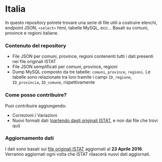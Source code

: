 # Italia

In questo repository potrete trovare una serie di file utili a costruire elenchi, endpoint JSON, `<select>` html, tabelle MySQL, ecc... Basati su comuni, province e regioni italiane.

### Contenuto del repository

* File JSON per comuni, province, regioni contenenti tutti i dati presenti nei file originali ISTAT
* File JSON semplificati per comuni, province, regioni
* Dump MySQL composto da tre tabelle: `comuni`, `province`, `regioni`. Le tabelle sono relazionate tra loro tramite i campi `ID_regione`, `ID_provincia`, `ID_comune`, rispettivamente 

### Come posso contribuire?

Puoi contribuire aggiungendo:

* Correzioni / Variazioni
* Nuovi formati dati ([partendo dagli originali ISTAT](http://www.istat.it/it/archivio/6789), e non dai file che trovi qui)

### Aggiornamento dati

I dati sono basati sui [file originali ISTAT](http://www.istat.it/it/archivio/6789) aggiornati al **23 Aprile 2016**. Verranno aggiornati ogni volta che ISTAT rilascerà nuovi dati aggiornati.
